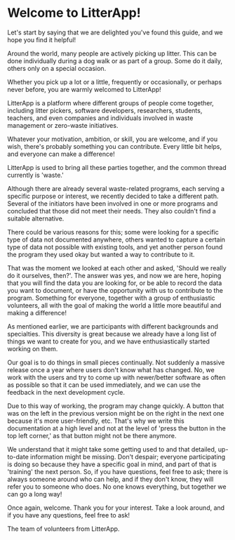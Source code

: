 # Welcome to LitterApp!

Let's start by saying that we are delighted you've found this guide, and we hope you find it helpful!

Around the world, many people are actively picking up litter. This can be done individually during a dog walk or as part of a group. Some do it daily, others only on a special occasion.

Whether you pick up a lot or a little, frequently or occasionally, or perhaps never before, you are warmly welcomed to LitterApp!

LitterApp is a platform where different groups of people come together, including litter pickers, software developers, researchers, students, teachers, and even companies and individuals involved in waste management or zero-waste initiatives.

Whatever your motivation, ambition, or skill, you are welcome, and if you wish, there's probably something you can contribute. Every little bit helps, and everyone can make a difference!

LitterApp is used to bring all these parties together, and the common thread currently is 'waste.'

Although there are already several waste-related programs, each serving a specific purpose or interest, we recently decided to take a different path. Several of the initiators have been involved in one or more programs and concluded that those did not meet their needs. They also couldn't find a suitable alternative.

There could be various reasons for this; some were looking for a specific type of data not documented anywhere, others wanted to capture a certain type of data not possible with existing tools, and yet another person found the program they used okay but wanted a way to contribute to it.

That was the moment we looked at each other and asked, 'Should we really do it ourselves, then?'. The answer was yes, and now we are here, hoping that you will find the data you are looking for, or be able to record the data you want to document, or have the opportunity with us to contribute to the program. Something for everyone, together with a group of enthusiastic volunteers, all with the goal of making the world a little more beautiful and making a difference!

As mentioned earlier, we are participants with different backgrounds and specialties. This diversity is great because we already have a long list of things we want to create for you, and we have enthusiastically started working on them.

Our goal is to do things in small pieces continually. Not suddenly a massive release once a year where users don't know what has changed. No, we work with the users and try to come up with newer/better software as often as possible so that it can be used immediately, and we can use the feedback in the next development cycle.

Due to this way of working, the program may change quickly. A button that was on the left in the previous version might be on the right in the next one because it's more user-friendly, etc. That's why we write this documentation at a high level and not at the level of 'press the button in the top left corner,' as that button might not be there anymore.

We understand that it might take some getting used to and that detailed, up-to-date information might be missing. Don't despair; everyone participating is doing so because they have a specific goal in mind, and part of that is 'training' the next person. So, if you have questions, feel free to ask; there is always someone around who can help, and if they don't know, they will refer you to someone who does. No one knows everything, but together we can go a long way!

Once again, welcome. Thank you for your interest. Take a look around, and if you have any questions, feel free to ask!

The team of volunteers from LitterApp.
